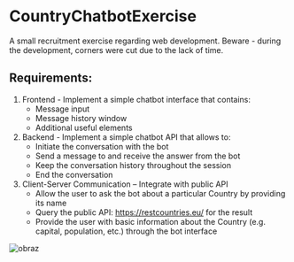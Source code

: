 # CountryChatbotExercise

A small recruitment exercise regarding web development. Beware - during the development, corners were cut due to the lack of time.

## Requirements:
1.	Frontend - Implement a simple chatbot interface that contains:
    -	Message input
    -	Message history window
    -	Additional useful elements
2.	Backend - Implement a simple chatbot API that allows to:
    -	Initiate the conversation with the bot
    -	Send a message to and receive the answer from the bot
    -	Keep the conversation history throughout the session
    -	End the conversation
3.	Client-Server Communication – Integrate with public API
    -	Allow the user to ask the bot about a particular Country by providing its name
    -	Query the public API: https://restcountries.eu/ for the result
    -	Provide the user with basic information about the Country (e.g. capital, population, etc.) through the bot interface
    
![obraz](https://user-images.githubusercontent.com/10108473/115216490-d75bf080-a104-11eb-9aa4-a70886023b61.png)
